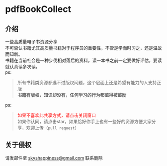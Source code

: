 # pdfBookCollect
## 介绍
一些高质量电子书资源分享   
不可否认书籍尤其高质量书籍对于程序员的重要性，不管是学而时习之，还是温故而知新。   
书籍在当前社会是一种步伐相对落后的资料，读一本书之前一定要做好评估，要读就认真读多次读。   
ps:
> 所有书籍类资源都逃不过版权问题，这个层面上还是希望有能力的人支持正版   
> **书籍有版权，知识却没有，任何学习的行为都值得被鼓励**

ps:

> <span style="color: red">如果不喜欢此共享方式，请点击关闭窗口</span>   
> 如果你认同，请点击star，如果恰好你手上也有一些好的资源方便大家分享，欢迎上传（`pull request`）

## 关于侵权
请发邮件至 skyshappiness@gmail.com 联系删除
